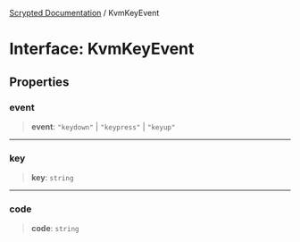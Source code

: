 [Scrypted Documentation](../globals.md) / KvmKeyEvent

# Interface: KvmKeyEvent

## Properties

### event

> **event**: `"keydown"` \| `"keypress"` \| `"keyup"`

***

### key

> **key**: `string`

***

### code

> **code**: `string`

